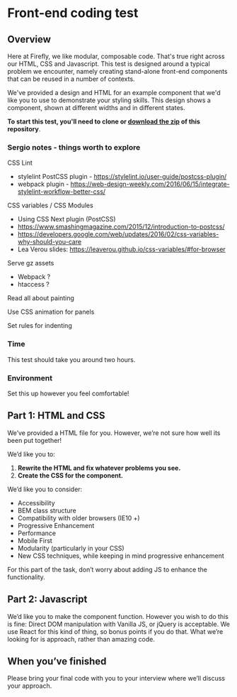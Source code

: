 # Front-end coding test

## Overview

Here at Firefly, we like modular, composable code. That's true right across our HTML, CSS and Javascript. This test is designed around a typical problem we encounter, namely creating stand-alone front-end components that can be reused in a number of contexts.

We've provided a design and HTML for an example component that we'd like you to use to demonstrate your styling skills. This design shows a component, shown at different widths and in different states.


**To start this test, you'll need to clone or [download the zip](https://github.com/fireflylearning/front-end-coding-test-css/archive/master.zip) of this repository**. 


### Sergio notes - things worth to explore

CSS Lint
- stylelint PostCSS plugin - https://stylelint.io/user-guide/postcss-plugin/ 
- webpack plugin - https://web-design-weekly.com/2016/06/15/integrate-stylelint-workflow-better-css/

CSS variables / CSS Modules
- Using CSS Next plugin (PostCSS)
- https://www.smashingmagazine.com/2015/12/introduction-to-postcss/
- https://developers.google.com/web/updates/2016/02/css-variables-why-should-you-care
- Lea Verou slides: https://leaverou.github.io/css-variables/#for-browser

Serve gz assets
- Webpack ?
- htaccess ?

Read all about painting

Use CSS animation for panels

Set rules for indenting

### Time

This test should take you around two hours.

### Environment

Set this up however you feel comfortable!

## Part 1: HTML and CSS

We’ve provided a HTML file for you. However, we’re not sure how well its been put together! 

We’d like you to:

1. **Rewrite the HTML and fix whatever problems you see.**
2. **Create the CSS for the component.**

We’d like you to consider:

* Accessibility
* BEM class structure
* Compatibility with older browsers (IE10 +)
* Progressive Enhancement
* Performance
* Mobile First
* Modularity (particularly in your CSS)
* New CSS techniques, while keeping in mind progressive enhancement

For this part of the task, don’t worry about adding JS to enhance the functionality.

## Part 2: Javascript

We’d like you to make the component function. However you wish to do this is fine: Direct DOM manipulation with Vanilla JS, or jQuery is acceptable. We use React for this kind of thing, so bonus points if you do that. What we’re looking for is approach, rather than amazing code.

## When you’ve finished

Please bring your final code with you to your interview where we’ll discuss your approach.


